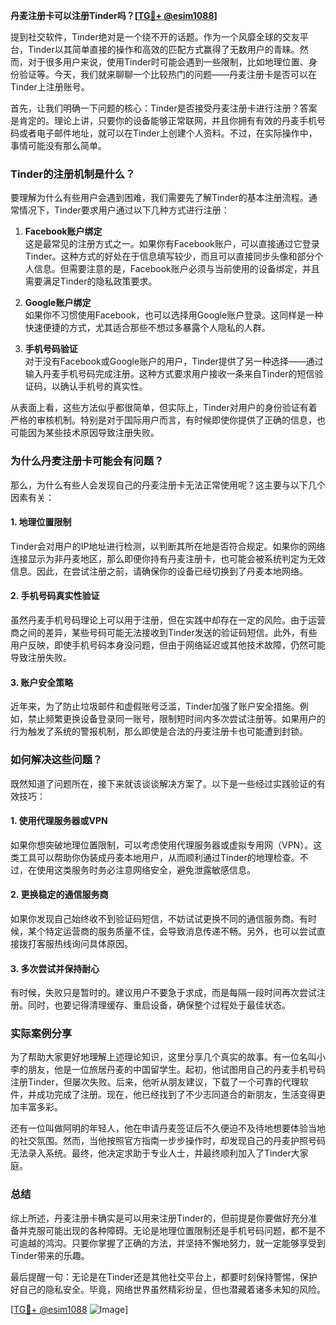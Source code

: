 **丹麦注册卡可以注册Tinder吗？[[TG💪+ @esim1088](https://t.me/s/esim1088)]**

提到社交软件，Tinder绝对是一个绕不开的话题。作为一个风靡全球的交友平台，Tinder以其简单直接的操作和高效的匹配方式赢得了无数用户的青睐。然而，对于很多用户来说，使用Tinder时可能会遇到一些限制，比如地理位置、身份验证等。今天，我们就来聊聊一个比较热门的问题——丹麦注册卡是否可以在Tinder上注册账号。

首先，让我们明确一下问题的核心：Tinder是否接受丹麦注册卡进行注册？答案是肯定的。理论上讲，只要你的设备能够正常联网，并且你拥有有效的丹麦手机号码或者电子邮件地址，就可以在Tinder上创建个人资料。不过，在实际操作中，事情可能没有那么简单。

### Tinder的注册机制是什么？

要理解为什么有些用户会遇到困难，我们需要先了解Tinder的基本注册流程。通常情况下，Tinder要求用户通过以下几种方式进行注册：

1. **Facebook账户绑定**  
   这是最常见的注册方式之一。如果你有Facebook账户，可以直接通过它登录Tinder。这种方式的好处在于信息填写较少，而且可以直接同步头像和部分个人信息。但需要注意的是，Facebook账户必须与当前使用的设备绑定，并且需要满足Tinder的隐私政策要求。

2. **Google账户绑定**  
   如果你不习惯使用Facebook，也可以选择用Google账户登录。这同样是一种快速便捷的方式，尤其适合那些不想过多暴露个人隐私的人群。

3. **手机号码验证**  
   对于没有Facebook或Google账户的用户，Tinder提供了另一种选择——通过输入丹麦手机号码完成注册。这种方式要求用户接收一条来自Tinder的短信验证码，以确认手机号的真实性。

从表面上看，这些方法似乎都很简单，但实际上，Tinder对用户的身份验证有着严格的审核机制。特别是对于国际用户而言，有时候即使你提供了正确的信息，也可能因为某些技术原因导致注册失败。

### 为什么丹麦注册卡可能会有问题？

那么，为什么有些人会发现自己的丹麦注册卡无法正常使用呢？这主要与以下几个因素有关：

#### 1. 地理位置限制  
Tinder会对用户的IP地址进行检测，以判断其所在地是否符合规定。如果你的网络连接显示为非丹麦地区，那么即便你持有丹麦注册卡，也可能会被系统判定为无效信息。因此，在尝试注册之前，请确保你的设备已经切换到了丹麦本地网络。

#### 2. 手机号码真实性验证  
虽然丹麦手机号码理论上可以用于注册，但在实践中却存在一定的风险。由于运营商之间的差异，某些号码可能无法接收到Tinder发送的验证码短信。此外，有些用户反映，即使手机号码本身没问题，但由于网络延迟或其他技术故障，仍然可能导致注册失败。

#### 3. 账户安全策略  
近年来，为了防止垃圾邮件和虚假账号泛滥，Tinder加强了账户安全措施。例如，禁止频繁更换设备登录同一账号，限制短时间内多次尝试注册等。如果用户的行为触发了系统的警报机制，那么即使是合法的丹麦注册卡也可能遭到封锁。

### 如何解决这些问题？

既然知道了问题所在，接下来就该谈谈解决方案了。以下是一些经过实践验证的有效技巧：

#### 1. 使用代理服务器或VPN  
如果你想突破地理位置限制，可以考虑使用代理服务器或虚拟专用网（VPN）。这类工具可以帮助你伪装成丹麦本地用户，从而顺利通过Tinder的地理检查。不过，在使用这类服务时务必注意网络安全，避免泄露敏感信息。

#### 2. 更换稳定的通信服务商  
如果你发现自己始终收不到验证码短信，不妨试试更换不同的通信服务商。有时候，某个特定运营商的服务质量不佳，会导致消息传递不畅。另外，也可以尝试直接拨打客服热线询问具体原因。

#### 3. 多次尝试并保持耐心  
有时候，失败只是暂时的。建议用户不要急于求成，而是每隔一段时间再次尝试注册。同时，也要记得清理缓存、重启设备，确保整个过程处于最佳状态。

### 实际案例分享

为了帮助大家更好地理解上述理论知识，这里分享几个真实的故事。有一位名叫小李的朋友，他是一位旅居丹麦的中国留学生。起初，他试图用自己的丹麦手机号码注册Tinder，但屡次失败。后来，他听从朋友建议，下载了一个可靠的代理软件，并成功完成了注册。现在，他已经找到了不少志同道合的新朋友，生活变得更加丰富多彩。

还有一位叫做阿明的年轻人，他在申请丹麦签证后不久便迫不及待地想要体验当地的社交氛围。然而，当他按照官方指南一步步操作时，却发现自己的丹麦护照号码无法录入系统。最终，他决定求助于专业人士，并最终顺利加入了Tinder大家庭。

### 总结

综上所述，丹麦注册卡确实是可以用来注册Tinder的，但前提是你要做好充分准备并克服可能出现的各种障碍。无论是地理位置限制还是手机号码问题，都不是不可逾越的鸿沟。只要你掌握了正确的方法，并坚持不懈地努力，就一定能够享受到Tinder带来的乐趣。

最后提醒一句：无论是在Tinder还是其他社交平台上，都要时刻保持警惕，保护好自己的隐私安全。毕竟，网络世界虽然精彩纷呈，但也潜藏着诸多未知的风险。

[[TG💪+ @esim1088](https://t.me/s/esim1088) ![Image](https://i.postimg.cc/4NQfJmqS/Snipaste-2025-05-13-00-14-12.png)]